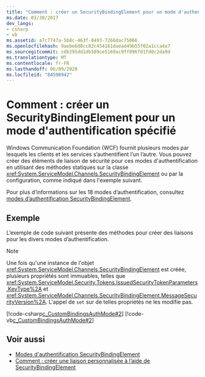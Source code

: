 ```yaml
---
title: "Comment : créer un SecurityBindingElement pour un mode d'authentification spécifié"
ms.date: 03/30/2017
dev_langs:
- csharp
- vb
ms.assetid: a7c7747a-5b8c-463f-8493-7266dac75066
ms.openlocfilehash: 9aebe6d8cc82c454161daead49b55f02a1cca4a7
ms.sourcegitcommit: cdb295dd1db589ce5169ac9ff096f01fd0c2da9d
ms.translationtype: MT
ms.contentlocale: fr-FR
ms.lasthandoff: 06/09/2020
ms.locfileid: "84598942"
---
```

# <a name="how-to-create-a-securitybindingelement-for-a-specified-authentication-mode"></a>Comment : créer un SecurityBindingElement pour un mode d'authentification spécifié
Windows Communication Foundation (WCF) fournit plusieurs modes par lesquels les clients et les services s’authentifient l’un l’autre. Vous pouvez créer des éléments de liaison de sécurité pour ces modes d'authentification en utilisant des méthodes statiques sur la classe <xref:System.ServiceModel.Channels.SecurityBindingElement> ou par la configuration, comme indiqué dans l'exemple suivant.  
  
 Pour plus d’informations sur les 18 modes d’authentification, consultez [modes d’authentification SecurityBindingElement](securitybindingelement-authentication-modes.md).  
  
## <a name="example"></a>Exemple  
 L’exemple de code suivant présente des méthodes pour créer des liaisons pour les divers modes d’authentification.  
  
> [!NOTE]
> Une fois qu'une instance de l'objet <xref:System.ServiceModel.Channels.SecurityBindingElement> est créée, plusieurs propriétés sont immuables, telles que <xref:System.ServiceModel.Security.Tokens.IssuedSecurityTokenParameters.KeyType%2A> et <xref:System.ServiceModel.Channels.SecurityBindingElement.MessageSecurityVersion%2A>. L'appel de `set` sur de telles propriétés ne les modifie pas.  
  
 [!code-csharp[c_CustomBindingsAuthMode#2](../../../../samples/snippets/csharp/VS_Snippets_CFX/c_custombindingsauthmode/cs/source.cs#2)]
 [!code-vb[c_CustomBindingsAuthMode#2](../../../../samples/snippets/visualbasic/VS_Snippets_CFX/c_custombindingsauthmode/vb/source.vb#2)]  
  
## <a name="see-also"></a>Voir aussi

- [Modes d'authentification SecurityBindingElement](securitybindingelement-authentication-modes.md)
- [Comment : créer une liaison personnalisée à l’aide de SecurityBindingElement](how-to-create-a-custom-binding-using-the-securitybindingelement.md)
